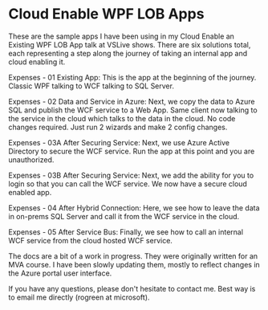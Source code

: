 # Cloud Enable WPF LOB Apps

These are the sample apps I have been using in my Cloud Enable an Existing WPF LOB App talk at VSLive shows. There are six solutions total, each representing a step along the journey of taking an internal app and cloud enabling it. 

Expenses - 01 Existing App: This is the app at the beginning of the journey. Classic WPF talking to WCF talking to SQL Server. 

Expenses - 02 Data and Service in Azure: Next, we copy the data to Azure SQL and publish the WCF service to a Web App. Same client now talking to the service in the cloud which talks to the data in the cloud. No code changes required. Just run 2 wizards and make 2 config changes. 

Expenses - 03A After Securing Service: Next, we use Azure Active Directory to secure the WCF service. Run the app at this point and you are unauthorized. 

Expenses - 03B After Securing Service: Next, we add the ability for you to login so that you can call the WCF service. We now have a secure cloud enabled app. 

Expenses - 04 After Hybrid Connection: Here, we see how to leave the data in on-prems SQL Server and call it from the WCF service in the cloud.

Expenses - 05 After Service Bus: Finally, we see how to call an internal WCF service from the cloud hosted WCF service. 

The docs are a bit of a work in progress. They were originally written for an MVA course. I have been slowly updating them, mostly to reflect changes in the Azure portal user interface. 

If you have any questions, please don't hesitate to contact me. Best way is to email me directly (rogreen at microsoft).
